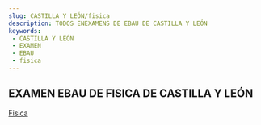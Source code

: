 ```yaml
---
slug: CASTILLA Y LEÓN/fisica
description: TODOS ENEXAMENS DE EBAU DE CASTILLA Y LEÓN
keywords:
 - CASTILLA Y LEÓN
 - EXAMEN
 - EBAU
 - fisica
---
```

## EXAMEN EBAU DE FISICA DE CASTILLA Y LEÓN
[Fisica](https://drive.google.com/drive/folders/1GpHd6CQVvC2iVwzH1Pu1MJckajG1sXec?usp=sharing)